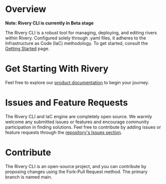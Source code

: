 # Overview

**Note: Rivery CLI is currently in Beta stage**

The Rivery CLI is a robust tool for managing, deploying, and editing rivers within Rivery.
Configured solely through .yaml files, it adheres to the Infrastructure as Code (IaC) methodology.
To get started, consult the [Getting Started](getting-started.md) page.

# Get Starting With Rivery
Feel free to explore our [product documentation](https://docs.rivery.io) to begin your journey.

# Issues and Feature Requests
The Rivery CLI and IaC engine are completely open source.
We warmly welcome any submitted issues or features and encourage community participation in finding solutions.
Feel free to contribute by adding issues or feature requests through the [repository's Issues section](https://github.com/RiveryIO/rivery_cli/issues).

# Contribute
The Rivery CLI is an open-source project, and you can contribute by proposing changes using the Fork-Pull Request method. The primary branch is named main.
